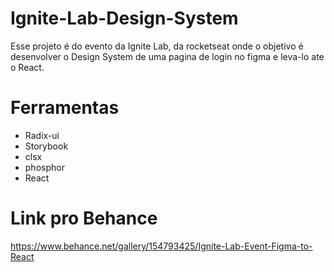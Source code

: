 # Ignite-Lab-Design-System

Esse projeto é do evento da Ignite Lab, da rocketseat onde o objetivo é desenvolver o Design System de uma pagina de login no figma e leva-lo ate o React.

# Ferramentas
- Radix-ui
- Storybook
- clsx
- phosphor
- React

# Link pro Behance

https://www.behance.net/gallery/154793425/Ignite-Lab-Event-Figma-to-React
